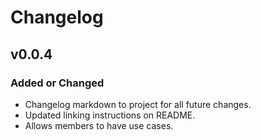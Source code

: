 # Changelog

## v0.0.4

### Added or Changed

- Changelog markdown to project for all future changes.
- Updated linking instructions on README.
- Allows members to have use cases.
